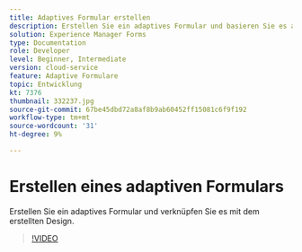 ```yaml
---
title: Adaptives Formular erstellen
description: Erstellen Sie ein adaptives Formular und basieren Sie es auf der erstellten Vorlage.
solution: Experience Manager Forms
type: Documentation
role: Developer
level: Beginner, Intermediate
version: cloud-service
feature: Adaptive Formulare
topic: Entwicklung
kt: 7376
thumbnail: 332237.jpg
source-git-commit: 67be45dbd72a8af8b9ab60452ff15081c6f9f192
workflow-type: tm+mt
source-wordcount: '31'
ht-degree: 9%

---
```



# Erstellen eines adaptiven Formulars

Erstellen Sie ein adaptives Formular und verknüpfen Sie es mit dem erstellten Design.

>[!VIDEO](https://video.tv.adobe.com/v/332237?quality=12&learn=on)

